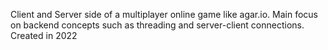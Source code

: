 Client and Server side of a multiplayer online game like agar.io. 
Main focus on backend concepts such as threading and server-client connections.
Created in 2022

